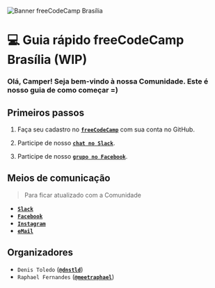 ![Banner freeCodeCamp Brasília](https://raw.githubusercontent.com/freecodecampbsb/quick-start/master/images/git-banner.jpg)

# :computer: Guia rápido freeCodeCamp Brasília (WIP)

### Olá, Camper! Seja bem-vindo à nossa Comunidade. Este é nosso guia de como começar =)

## Primeiros passos

1. Faça seu cadastro no **[`freeCodeCamp`](https://www.freecodecamp.com/)** com sua conta no GitHub.

2. Participe de nosso **[`chat no Slack`](https://fcc-bsb-invite.herokuapp.com/)**.

3. Participe de nosso **[`grupo no Facebook`](https://www.facebook.com/groups/free.code.camp.brasilia/)**.

## Meios de comunicação

> Para ficar atualizado com a Comunidade

- **[`Slack`](https://fccbrasilia.slack.com/messages)**   
- **[`Facebook`](https://www.facebook.com/groups/free.code.camp.brasilia/)**
- **[`Instagram`](https://www.instagram.com/freecodecampbsb/)**
- **[`eMail`](mailto:freecodecampbsb@gmail.com)** 

## Organizadores

- `Denis Toledo` (**[`@dnstld`](https://twitter.com/dnstld)**)
- `Raphael Fernandes` (**[`@meetraphael`](https://twitter.com/meetraphael)**)
